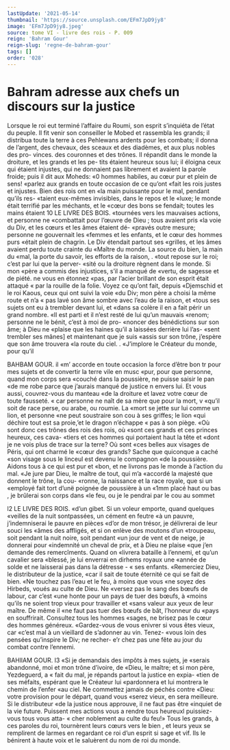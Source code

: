 ```yaml
---
lastUpdate: '2021-05-14'
thumbnail: 'https://source.unsplash.com/EFm7JpD9jy8'
image: 'EFm7JpD9jy8.jpeg'
source: tome VI - livre des rois - P. 009
reign: 'Bahram Gour'
reign-slug: 'regne-de-bahram-gour'
tags: []
order: '028'
---
```


# Bahram adresse aux chefs un discours sur la justice

Lorsque le roi eut terminé l’affaire du Roumi, son esprit s’inquiéta de l’état du peuple. Il fit venir
son conseiller le Mobed et rassembla les grands; il distribua toute la terre à ces Pehlewans ardents pour les combats; il donna de l’argent, des chevaux, des sceaux et des diadèmes, et aux plus nobles des pro- vinces. des couronnes et des trônes. Il répandit dans le monde la droiture, et les grands et les pe- tits étaient heureux sous lui; il éloigna ceux qui étaient injustes, qui ne donnaient pas librement et avaient la parole froide; puis il dit aux Moheds: «0 hommes habiles, au cœur pur et plein de sens! «parlez aux grands en toute occasion de ce qu’ont
«fait les rois justes et injustes. Bien des rois ont en «la main puissante pour le mal, pendant qu’ils res- «taient eux-mêmes invisibles, dans le repos et le «luxe; le monde était terrifié par les méchants, et le «cœur des bons se fendait; toutes les mains étaient
10 LE LIVRE DES BOIS.
«tournées vers les mauvaises actions, et personne ne «combattait pour l’œuvre de Dieu ; tous avaient pris
«la voie du Div, et les cœurs et les âmes étaient dé- «pravés outre mesure; personne ne gouvernait les «femmes et les enfants, et le cœur des hommes purs «était plein de chagrin. Le Div étendait partout ses «grilles, et les âmes avaient perdu toute crainte du «Maître du monde. La source du bien, la main du «mal, la porte du savoir, les efforts de la raison,
. «tout repose sur le roi; c’est par lui que la perver- «sité ou la droiture règnent dans le monde. Si mon «père a commis des injustices, s’il a manqué de «vertu, de sagesse et de piété. ne vous en étonnez «pas, par l’acier brillant de son esprit était attaqué
« par la rouille de la folie. Voyez ce qu’ont fait, depuis «Djemschid et le roi Kaous, ceux qui ont suivi la voie «du Div; mon père a choisi la même route et n’a
« pas lavé son âme sombre avec l’eau de la raison, et
«tous ses sujets ont eu à trembler devant lui, et «dans sa colère il en a fait périr un grand nombre. «Il est parti et il n’est resté de lui qu’un mauvais «renom; personne ne le bénit, c’est à moi de pro- «noncer des bénédictions sur son âme; à Dieu ne «plaise que les haines qu’il a laissées derrière lui l’as-
«sent trembler ses mânes] et maintenant que je suis «assis sur son trône, j’espère que son âme trouvera
«la route du ciel. . «J’implore le Créateur du monde, pour qu’il

BAHBAM GOUR. il «m’ accorde en toute occasion la force d’être bon
tr pour mes sujets et de convertir la terre vile en musc «pur, pour que personne, quand mon corps sera «couché dans la poussière, ne puisse saisir le pan
«de me robe parce que j’aurais manqué de justice
n envers lui. Et vous aussi, couvrez-vous du manteau
«de la droiture et lavez votre cœur de toute fausseté.
« car personne ne naît de sa mère que pour la mort, v
«qu’il soit de race perse, ou arabe, ou roumie. La
«mort se jette sur lui comme un lion, et personne
«ne peut soustraire son cou à ses griffes; le lion «qui déchire tout est sa proie,’et le dragon n’échappe
« pas à son piège.
«Où sont donc ces trônes des rois des rois, où
«sont ces grands et ces princes heureux, ces cava- «tiers et ces hommes qui portaient haut la tête et «dont je ne vois plus de trace sur la terre? Où sont «ces belles aux visages de Péris, qui ont charmé le «cœur des grands? Sache que quiconque a caché «son visage sous le linceul est devenu le compagnon «de la poussière. Aidons tous à ce qui est pur et «bon, et ne livrons pas le monde à l’action du mal.
«Je jure par Dieu, le maître de tout, qui m’a «accordé la majesté que donnent le trône, la cou-
«ronne, la naissance et la race royale, que si un «employé fait tort d’unë poignée de poussière à un
«1mm placé haut ou bas , je brûlerai son corps dans «le feu, ou je le pendrai par le cou au sommet

l2 LE LIVRE DES ROIS.
«d’un gibet. Si un voleur emporte, quand quelques
«veilles de la nuit sontpassées, un cément en feutre
«à un pauvre, j’indemniserai le pauvre en pièces
«d’or de mon trésor, je délivrerai de leur souci les
«âmes des affligés, et si on enlève des moutons d’un «troupeau, soit pendant la nuit noire, soit pendant «un jour de vent et de neige, je donnerai pour «indemnité un cheval de prix, et à Dieu ne plaise «que j’en demande des remercîments. Quand on «livrera bataille à l’ennemi, et qu’un cavalier sera «blessé, je lui enverrai en dirhems royaux une «année de solde et ne laisserai pas dans la détresse -
« ses enfants.
«Remerciez Dieu, le distributeur de la justice, «car il sait de toute éternité ce qui se fait de bien.
«Ne touchez pas l’eau et le feu, à moins que vous
«ne soyez des Hirbeds, voués au culte de Dieu. Ne «versez pas le sang des bœufs de labour, car c’est «une honte pour un pays de tuer des bœufs, à «moins qu’ils ne soient trop vieux pour travailler et «sans valeur aux yeux de leur maître. De même il
«ne faut pas tuer des bœufs de bât, l’honneur du
«pays en souffrirait. Consultez tous les hommes «sages, ne brisez pas le cœur des hommes généreux.
«Gardez-vous de vous enivrer si vous êtes vieux, car «c’est mal à un vieillard de s’adonner au vin. Tenez-
«vous loin des pensées qu’inspire le Div; ne recher- e’r chez pas une fête au jour du combat contre l’ennemi.

BAHllAM GOUR. l3 «Si je demandais des impôts à mes sujets, je
«serais abandonné, moi et mon trône d’ivoire, de «Dieu, le maître; et si mon père, Yezdeguerd, a
« fait du mal, je répands partout la justice en expia- «tien de ses méfaits, espérant que le Créateur lui «pardonnera et lui montrera le chemin de l’enfer «au ciel. Ne commettez jamais de péchés contre
«Dieu: votre provision pour le départ, quand vous «serez vieux, en sera meilleure. Si le distributeur «de la justice nous approuve, il ne faut pas être «inquiet de la vie future. Puissent mes actions vous
a rendre tous heureuxl puissiez-vous tous vous atta- « cher noblement au culte du feu!»
Tous les grands, à ces paroles du roi, tournèrent leurs cœurs vers le bien , et leurs yeux se remplirent de larmes en regardant ce roi d’un esprit si sage et vif. Ils le bénirent à haute voix et le saluèrent du nom de roi du monde.
